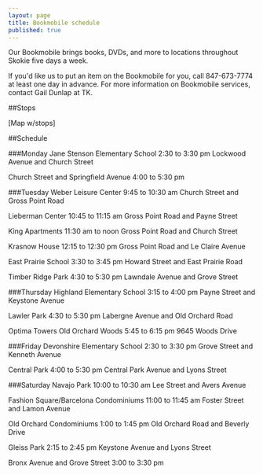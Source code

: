 ```yaml
---
layout: page
title: Bookmobile schedule
published: true
---
```


Our Bookmobile brings books, DVDs, and more to locations throughout Skokie five days a week.

If you'd like us to put an item on the Bookmobile for you, call 847-673-7774 at least one day in advance. For more information on Bookmobile services, contact Gail Dunlap at TK. 

##Stops

[Map w/stops]

##Schedule

###Monday
Jane Stenson Elementary School
2:30 to 3:30 pm
Lockwood Avenue and Church Street

Church Street and Springfield Avenue
4:00 to 5:30 pm

###Tuesday
Weber Leisure Center
9:45 to 10:30 am
Church Street and Gross Point Road

Lieberman Center
10:45 to 11:15 am
Gross Point Road and Payne Street

King Apartments
11:30 am to noon
Gross Point Road and Church Street

Krasnow House
12:15 to 12:30 pm
Gross Point Road and Le Claire Avenue

East Prairie School
3:30 to 3:45 pm
Howard Street and East Prairie Road

Timber Ridge Park
4:30 to 5:30 pm
Lawndale Avenue and Grove Street

###Thursday
Highland Elementary School
3:15 to 4:00 pm
Payne Street and Keystone Avenue

Lawler Park
4:30 to 5:30 pm
Labergne Avenue and Old Orchard Road

Optima Towers Old Orchard Woods
5:45 to 6:15 pm
9645 Woods Drive

###Friday
Devonshire Elementary School
2:30 to 3:30 pm
Grove Street and Kenneth Avenue

Central Park
4:00 to 5:30 pm
Central Park Avenue and Lyons Street

###Saturday
Navajo Park
10:00 to 10:30 am
Lee Street and Avers Avenue

Fashion Square/Barcelona Condominiums
11:00 to 11:45 am
Foster Street and Lamon Avenue

Old Orchard Condominiums
1:00 to 1:45 pm
Old Orchard Road and Beverly Drive

Gleiss Park
2:15 to 2:45 pm
Keystone Avenue and Lyons Street

Bronx Avenue and Grove Street
3:00 to 3:30 pm